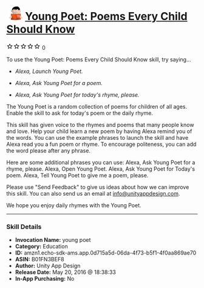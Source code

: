 # &nbsp;<img src="skill_icon" alt="Young Poet: Poems Every Child Should Know icon" width="36"> [Young Poet: Poems Every Child Should Know](http://alexa.amazon.com/#skills/amzn1.echo-sdk-ams.app.0d715a5d-06da-4f73-b5f1-4f0aa869ae70)
![0 stars](../../images/ic_star_border_black_18dp_1x.png)![0 stars](../../images/ic_star_border_black_18dp_1x.png)![0 stars](../../images/ic_star_border_black_18dp_1x.png)![0 stars](../../images/ic_star_border_black_18dp_1x.png)![0 stars](../../images/ic_star_border_black_18dp_1x.png) 0

To use the Young Poet: Poems Every Child Should Know skill, try saying...

* *Alexa, Launch Young Poet.*

* *Alexa, Ask Young Poet for a poem.*

* *Alexa, Ask Young Poet for today's rhyme, please.*

The Young Poet is a random collection of poems for children of all ages. Enable the skill to ask for today's poem or the daily rhyme.

This skill has given voice to the rhymes and poems that many people know and love. Help your child learn a new poem by having Alexa remind you of the words. You can use the example phrases to launch the skill and have Alexa read you a fun poem or rhyme. To encourage politeness, you can add the word please after any phrase.

Here are some additional phrases you can use:
Alexa, Ask Young Poet for a rhyme, please.
Alexa, Open Young Poet.
Alexa, Ask Young Poet for Today's poem.
Alexa, Tell Young Poet to give me a poem, please.

Please use "Send Feedback" to give us ideas about how we can improve this skill. You can also send us an email at info@unityappdesign.com. 

We hope you enjoy daily rhymes with the Young Poet.

***

### Skill Details

* **Invocation Name:** young poet
* **Category:** Education
* **ID:** amzn1.echo-sdk-ams.app.0d715a5d-06da-4f73-b5f1-4f0aa869ae70
* **ASIN:** B01FN3BEF8
* **Author:** Unity App Design
* **Release Date:** May 20, 2016 @ 18:38:33
* **In-App Purchasing:** No

